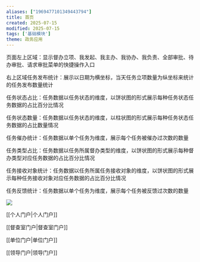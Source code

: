 ```yaml
---
aliases: ["1969477101349443794"]
title: 首页
created: 2025-07-15
modified: 2025-07-15
tags: ['基础模块']
theme: 政务应用
---
```


页面左上区域：显示督办立项、我发起、我主办、我协办、我负责、全部审批、待办审批、请求审批菜单的快捷操作入口

右上区域任务发布统计：展示以日期为横坐标，当天任务立项数量为纵坐标来统计的任务发布数量统计

任务状态占比：任务数据以任务状态的维度，以饼状图的形式展示每种任务状态任务数据的占比百分比情况

任务状态数量：任务数据以任务状态的维度，以柱状图的形式展示每种任务状态任务数据的占比数量情况

任务催办统计：任务数据以单个任务为维度，展示每个任务被催办过次数的数量

任务类型占比：任务数据以任务所属督办类型的维度，以饼状图的形式展示每种督办类型对应任务数据的占比百分比情况

任务接收对象统计：任务数据以任务所属任务接收对象的维度，以饼状图的形式展示每种任务接收对象对应任务数据的占比百分比情况

任务反馈统计：任务数据以单个任务为维度，展示每个任务被反馈过次数的数量

![](dbeb922313362b1eefc94413ec097a8c.jpg)

[[个人门户|个人门户]]

[[督查室门户|督查室门户]]

[[单位门户|单位门户]]

[[领导门户|领导门户]]